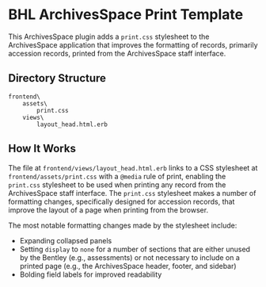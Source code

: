 # BHL ArchivesSpace Print Template
This ArchivesSpace plugin adds a `print.css` stylesheet to the ArchivesSpace application that improves the formatting of records, primarily accession records, printed from the ArchivesSpace staff interface.

## Directory Structure

    frontend\
        assets\
            print.css
        views\
            layout_head.html.erb

## How It Works
The file at `frontend/views/layout_head.html.erb` links to a CSS stylesheet at `frontend/assets/print.css` with a `@media` rule of print, enabling the `print.css` stylesheet to be used when printing any record from the ArchivesSpace staff interface. The `print.css` stylesheet makes a number of formatting changes, specifically designed for accession records, that improve the layout of a page when printing from the browser.

The most notable formatting changes made by the stylesheet include:

* Expanding collapsed panels
* Setting `display` to `none` for a number of sections that are either unused by the Bentley (e.g., assessments) or not necessary to include on a printed page (e.g., the ArchivesSpace header, footer, and sidebar)
* Bolding field labels for improved readability

